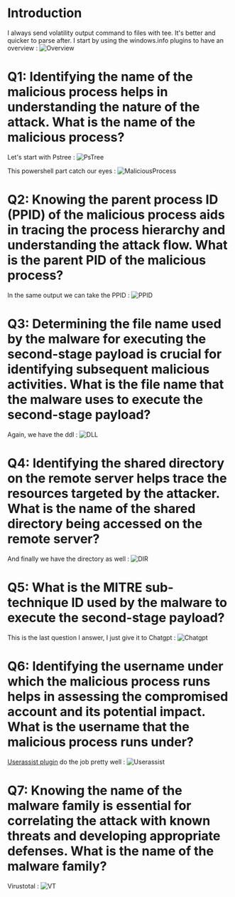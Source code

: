 # Introduction

I always send volatility output command to files with tee.
It's better and quicker to parse after.
I start by using the windows.info plugins to have an overview :
![Overview](./assets/2024-09-27T19:25:54,064748074+02:00.png)

# Q1: Identifying the name of the malicious process helps in understanding the nature of the attack. What is the name of the malicious process?

Let's start with Pstree :
![PsTree](./assets/2024-09-27T21:14:49,760464807+02:00.png)

This powershell part catch our eyes :
![MaliciousProcess](./assets/2024-09-27T21:16:45,360722718+02:00.png)

# Q2: Knowing the parent process ID (PPID) of the malicious process aids in tracing the process hierarchy and understanding the attack flow. What is the parent PID of the malicious process?

In the same output we can take the PPID :
![PPID](./assets/2024-09-27T21:18:34,104952225+02:00.png)

# Q3: Determining the file name used by the malware for executing the second-stage payload is crucial for identifying subsequent malicious activities. What is the file name that the malware uses to execute the second-stage payload?

Again, we have the ddl :
![DLL](./assets/2024-09-27T21:17:22,722278054+02:00.png)

# Q4: Identifying the shared directory on the remote server helps trace the resources targeted by the attacker. What is the name of the shared directory being accessed on the remote server?

And finally we have the directory as well :
![DIR](./assets/2024-09-27T21:23:07,653075792+02:00.png)

# Q5: What is the MITRE sub-technique ID used by the malware to execute the second-stage payload?

This is the last question I answer, I just give it to Chatgpt :
![Chatgpt](./assets/2024-09-27T21:38:26,460532289+02:00.png)

# Q6: Identifying the username under which the malicious process runs helps in assessing the compromised account and its potential impact. What is the username that the malicious process runs under?

[Userassist plugin](https://volatility3.readthedocs.io/en/latest/_modules/volatility3/plugins/windows/registry/userassist.html) do the job pretty well :
![Userassist](./assets/2024-09-27T21:33:48,322950050+02:00.png)

# Q7: Knowing the name of the malware family is essential for correlating the attack with known threats and developing appropriate defenses. What is the name of the malware family?

Virustotal :
![VT](./assets/2024-09-27T21:35:20,652738132+02:00.png)
